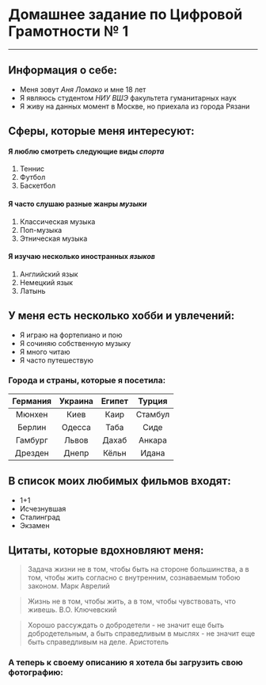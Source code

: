 # Домашнее задание по Цифровой Грамотности № 1
* * *

## Информация о себе:
* Меня зовут *Аня Ломако* и мне 18 лет
* Я являюсь студентом  *НИУ ВШЭ* факультета гуманитарных наук
* Я живу на данных момент в Москве, но приехала из города Рязани
## Сферы, которые меня интересуют:
#### Я люблю смотреть следующие виды *спорта*
1. Теннис
2. Футбол 
3. Баскетбол 
#### Я часто слушаю разные жанры *музыки*
1. Классическая музыка
2. Поп-музыка
3. Этническая музыка
#### Я изучаю несколько иностранных *языков*
1. Английский язык
2. Немецкий язык
3. Латынь
## У меня есть несколько хобби и увлечений:
   * Я играю на фортепиано и пою
   * Я сочиняю собственную музыку
   * Я много читаю 
   * Я часто путешествую 
### Города и страны, которые я посетила:
| Германия  | Украина  | Египет  | Турция  |
|:---------:|:--------:|:-------:|:-------:|
|Мюнхен     |Киев      |Каир     |Стамбул  |
|Берлин     |Одесса    |Таба     |Сиде     |
|Гамбург    |Львов     |Дахаб    |Анкара   |
|Дрезден    |Днепр     |Кёльн    |Идана    |
## В список моих любимых фильмов входят:
- 1+1
- Исчезнувшая
- Сталинград
- Экзамен
## Цитаты, которые вдохновляют меня: 
>Задача жизни не в том, чтобы быть на стороне большинства, а в том, чтобы жить согласно с внутренним, сознаваемым тобою законом. Марк Аврелий

>Жизнь не в том, чтобы жить, а в том, чтобы чувствовать, что живешь. В.О. Ключевский

>Хорошо рассуждать о добродетели - не значит еще быть добродетельным, а быть справедливым в мыслях - не значит еще быть справедливым на деле. Аристотель 
### А теперь к своему описанию я хотела бы загрузить свою фотографию:
![]()

